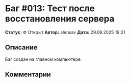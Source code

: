 # Баг #013: Тест после восстановления сервера

**Статус:** ⚙️ Открыт
**Автор:** alensav
**Дата:** 29.09.2025 19:21

## Описание
Баг создан на главном компьютере.

## Комментарии

